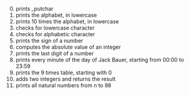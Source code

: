 0. prints _putchar
1. prints the alphabet, in lowercase
2. prints 10 times the alphabet, in lowercase
3. checks for lowercase character
4. checks for alphabetic character
5. prints the sign of a number
6. computes the absolute value of an integer
7. prints the last digit of a number
8. prints every minute of the day of Jack Bauer, starting from 00:00 to 23:59
9. prints the 9 times table, starting with 0
10. adds two integers and returns the result
11. prints all natural numbers from n to 98
